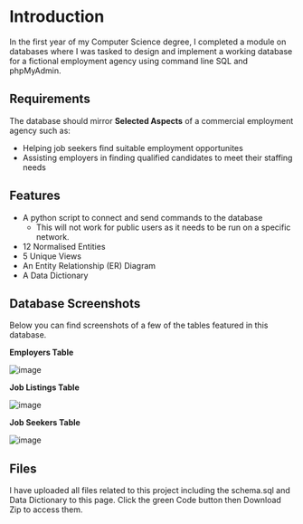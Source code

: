 # Introduction
In the first year of my Computer Science degree, I completed a module on databases where I was tasked to design and implement a working database for a fictional employment agency using command line SQL and phpMyAdmin.

## Requirements
The database should mirror **Selected Aspects** of a commercial employment agency such as:
- Helping job seekers find suitable employment opportunites
- Assisting employers in finding qualified candidates to meet their staffing needs

## Features
- A python script to connect and send commands to the database
  - This will not work for public users as it needs to be run on a specific network.
- 12 Normalised Entities
- 5 Unique Views
- An Entity Relationship (ER) Diagram
- A Data Dictionary

## Database Screenshots
Below you can find screenshots of a few of the tables featured in this database.

**Employers Table**

![image](https://github.com/user-attachments/assets/162827a0-add2-4892-b984-e7498e948663)

**Job Listings Table**

![image](https://github.com/user-attachments/assets/251c4519-a69a-4fdc-a09f-50482c679840)

**Job Seekers Table**

![image](https://github.com/user-attachments/assets/3c5183c4-022f-4334-8231-f13159ce9f88)

## Files
I have uploaded all files related to this project including the schema.sql and Data Dictionary to this page. Click the green Code button then Download Zip to access them.
